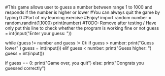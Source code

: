 #This game allows user to guess a number between range 1 to 1000 and responds if the number is higher or lower
#You can always quit the game by typing 0
#Part of my learning exercise
#Enjoy!
import random
number = random.randint(1,1000)
print(number) #TODO: Remove after testing / Have only put this line to check whether the program is working fine or not
guess = int(input("Enter your guess: "))

while (guess != number and guess != 0):
    if guess > number:
        print("Guess lower" )
        guess = int(input())
    elif guess < number:
        print("Guess higher:  ")
        guess = int(input())

if guess == 0:
    print("Game over, you quit")
else:
    print("Congrats you guessed correctly")
